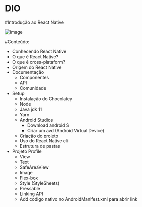 # DIO

#Introdução ao React Native

![image](https://user-images.githubusercontent.com/47864268/174394238-2ef7c876-fee5-4ef6-8d60-d16bfb4ea547.png)

#Conteúdo:
- Conhecendo React Native
- O que é React Native?
- O que é cross-plataform?
- Origem do React Native
- Documentação
  - Componentes
  - API
  - Comunidade  
- Setup
  - Instalação do Chocolatey
  - Node
  - Java jdk 11
  - Yarn
  - Android Studios
    - Download android S
    - Criar um avd (Android Virtual Device)
  - Criação do projeto
  - Uso do React Native cli
  - Estrutura de pastas
- Projeto Profile 
  - View
  - Text
  - SafeAreaView
  - Image
  - Flex-box
  - Style (StyleSheets)
  - Pressable
  - Linking API
  - Add codigo nativo no AndroidManifest.xml para abrir link
